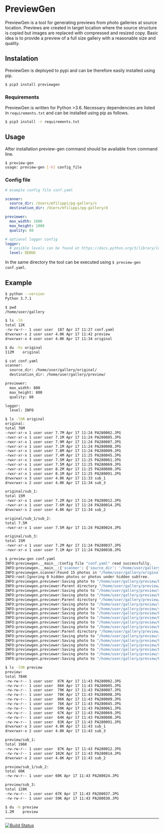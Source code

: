 # PreviewGen

PreviewGen is a tool for generating previews from photo galleries at source location. Previews are created in target location where the source structure is copied but images are replaced with compressed and resized copy. Basic idea is to provide a preview of a full size gallery with a reasonable size and quality.

## Instalation

PreviewGen is deployed to pypi and can be therefore easily installed using pip.

```sh
$ pip3 install previewgen
```

### Requirements

PreviewGen is written for Python >3.6. Necessary dependencies are listed in `requirements.txt` and can be installed using pip as follows.

```sh
$ pip3 install -r requirements.txt
```

## Usage

After installation preview-gen command should be available from command line.

```sh
$ preview-gen
usage: preview-gen [-h] config_file
```

### Config file

```yaml
# example config file conf.yaml

scanner:
  source_dir: /Users/mfilippi/pg-gallery/s
  destination_dir: /Users/mfilippi/pg-gallery/d

previewer:
  max_width: 1000
  max_height: 1000
  quality: 80

# optional logger config
logger:
  # posible levels can be found at https://docs.python.org/3/library/logging.html#levels
  level: DEBUG
```

In the same directory the tool can be executed using `$ preview-gen conf.yaml`.

## Example

```sh
$ python --version
Python 3.7.1
```
```sh
$ pwd
/home/user/gallery
```
```sh
$ ls -lh
total 12K
-rw-rw-r-- 1 user user  187 Apr 17 11:27 conf.yaml
drwxrwxr-x 2 user user 4.0K Apr 17 11:42 preview
drwxrwxr-x 4 user user 4.0K Apr 17 11:34 original
```
```sh
$ du -hs original
112M    original
```
```sh
$ cat conf.yaml
scanner:
  source_dir: /home/user/gallery/original/
  destination_dir: /home/user/gallery/preview/

previewer:
  max_width: 800
  max_height: 800
  quality: 80

logger:
  level: INFO
```
```sh
$ ls -lhR original
original:
total 76M
-rwxr-xr-x 1 user user 7.7M Apr 17 11:24 PA280002.JPG
-rwxr-xr-x 1 user user 7.1M Apr 17 11:24 PA280005.JPG
-rwxr-xr-x 1 user user 7.9M Apr 17 11:24 PA280007.JPG
-rwxr-xr-x 1 user user 7.1M Apr 17 11:24 PA280008.JPG
-rwxr-xr-x 1 user user 7.8M Apr 17 11:24 PA280009.JPG
-rwxr-xr-x 1 user user 7.4M Apr 17 11:25 PA280045.JPG
-rwxr-xr-x 1 user user 7.5M Apr 17 11:25 PA280061.JPG
-rwxr-xr-x 1 user user 7.5M Apr 17 11:25 PA280069.JPG
-rwxr-xr-x 1 user user 8.2M Apr 17 11:25 PA280080.JPG
-rwxr-xr-x 1 user user 8.1M Apr 17 11:25 PA280091.JPG
drwxrwxr-x 3 user user 4.0K Apr 17 11:33 sub_1
drwxrwxr-x 2 user user 4.0K Apr 17 11:34 sub_3

original/sub_1:
total 15M
-rwxr-xr-x 1 user user 7.2M Apr 17 11:24 PA280012.JPG
-rwxr-xr-x 1 user user 7.6M Apr 17 11:24 PA280014.JPG
drwxrwxr-x 2 user user 4.0K Apr 17 11:34 sub_2

original/sub_1/sub_2:
total 7.5M
-rwxr-xr-x 1 user user 7.5M Apr 17 11:24 PA280024.JPG

original/sub_3:
total 15M
-rwxr-xr-x 1 user user 7.2M Apr 17 11:24 PA280037.JPG
-rwxr-xr-x 1 user user 7.1M Apr 17 11:24 PA280038.JPG
```
```sh
$ preview-gen conf.yaml
INFO:previewgen.__main__:Config file "conf.yaml" read successfully.
INFO:previewgen.__main__:{'scanner': {'source_dir': '/home/user/gallery/original/', 'destination_dir': '/home/user/gallery/preview/'}, 'previewer': {'max_width': 800, 'max_height': 800, 'quality': 80}, 'logger': {'level': 'INFO'}}
INFO:previewgen.scanner:Found 15 photos in "/home/user/gallery/original".
INFO:root:Ignoring 0 hidden photos or photos under hidden subtree.
INFO:previewgen.previewer:Saving photo to "/home/user/gallery/preview/PA280005.JPG" with quality=80.
INFO:previewgen.previewer:Parent directory "/home/user/gallery/preview/sub_1" does not exist. Creating all missing directories.
INFO:previewgen.previewer:Saving photo to "/home/user/gallery/preview/sub_1/PA280014.JPG" with quality=80.
INFO:previewgen.previewer:Saving photo to "/home/user/gallery/preview/PA280002.JPG" with quality=80.
INFO:previewgen.previewer:Parent directory "/home/user/gallery/preview/sub_1/sub_2" does not exist. Creating all missing directories.
INFO:previewgen.previewer:Saving photo to "/home/user/gallery/preview/sub_1/sub_2/PA280024.JPG" with quality=80.
INFO:previewgen.previewer:Saving photo to "/home/user/gallery/preview/sub_1/PA280012.JPG" with quality=80.
INFO:previewgen.previewer:Saving photo to "/home/user/gallery/preview/PA280061.JPG" with quality=80.
INFO:previewgen.previewer:Saving photo to "/home/user/gallery/preview/PA280009.JPG" with quality=80.
INFO:previewgen.previewer:Saving photo to "/home/user/gallery/preview/PA280045.JPG" with quality=80.
INFO:previewgen.previewer:Saving photo to "/home/user/gallery/preview/PA280008.JPG" with quality=80.
INFO:previewgen.previewer:Parent directory "/home/user/gallery/preview/sub_3" does not exist. Creating all missing directories.
INFO:previewgen.previewer:Saving photo to "/home/user/gallery/preview/sub_3/PA280037.JPG" with quality=80.
INFO:previewgen.previewer:Saving photo to "/home/user/gallery/preview/PA280091.JPG" with quality=80.
INFO:previewgen.previewer:Saving photo to "/home/user/gallery/preview/PA280007.JPG" with quality=80.
INFO:previewgen.previewer:Saving photo to "/home/user/gallery/preview/PA280069.JPG" with quality=80.
INFO:previewgen.previewer:Saving photo to "/home/user/gallery/preview/sub_3/PA280038.JPG" with quality=80.
INFO:previewgen.previewer:Saving photo to "/home/user/gallery/preview/PA280080.JPG" with quality=80.
```
```sh
$ ls -lhR preview
preview:
total 784K
-rw-rw-r-- 1 user user  87K Apr 17 11:43 PA280002.JPG
-rw-rw-r-- 1 user user  86K Apr 17 11:43 PA280005.JPG
-rw-rw-r-- 1 user user  79K Apr 17 11:43 PA280007.JPG
-rw-rw-r-- 1 user user  78K Apr 17 11:43 PA280008.JPG
-rw-rw-r-- 1 user user  86K Apr 17 11:43 PA280009.JPG
-rw-rw-r-- 1 user user  76K Apr 17 11:43 PA280045.JPG
-rw-rw-r-- 1 user user  59K Apr 17 11:43 PA280061.JPG
-rw-rw-r-- 1 user user  67K Apr 17 11:43 PA280069.JPG
-rw-rw-r-- 1 user user  64K Apr 17 11:43 PA280080.JPG
-rw-rw-r-- 1 user user  83K Apr 17 11:43 PA280091.JPG
drwxrwxr-x 3 user user 4.0K Apr 17 11:43 sub_1
drwxrwxr-x 2 user user 4.0K Apr 17 11:43 sub_3

preview/sub_1:
total 196K
-rw-rw-r-- 1 user user  87K Apr 17 11:43 PA280012.JPG
-rw-rw-r-- 1 user user 102K Apr 17 11:43 PA280014.JPG
drwxrwxr-x 2 user user 4.0K Apr 17 11:43 sub_2

preview/sub_1/sub_2:
total 60K
-rw-rw-r-- 1 user user 60K Apr 17 11:43 PA280024.JPG

preview/sub_3:
total 128K
-rw-rw-r-- 1 user user 67K Apr 17 11:43 PA280037.JPG
-rw-rw-r-- 1 user user 59K Apr 17 11:43 PA280038.JPG
```
```sh
$ du -h preview
1.2M    preview
```

---

[![Build Status](https://travis-ci.com/userfilippi/PreviewGen.svg?branch=master)](https://travis-ci.com/userfilippi/PreviewGen)
